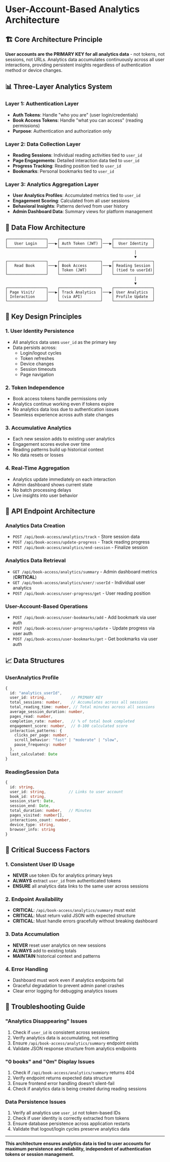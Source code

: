 # User-Account-Based Analytics Architecture

## 🏗️ **Core Architecture Principle**

**User accounts are the PRIMARY KEY for all analytics data** - not tokens, not sessions, not URLs. Analytics data accumulates continuously across all user interactions, providing persistent insights regardless of authentication method or device changes.

## 📊 **Three-Layer Analytics System**

### **Layer 1: Authentication Layer**
- **Auth Tokens**: Handle "who you are" (user login/credentials)
- **Book Access Tokens**: Handle "what you can access" (reading permissions)
- **Purpose**: Authentication and authorization only

### **Layer 2: Data Collection Layer**
- **Reading Sessions**: Individual reading activities tied to `user_id`
- **Page Engagements**: Detailed interaction data tied to `user_id`
- **Progress Tracking**: Reading position tied to `user_id`
- **Bookmarks**: Personal bookmarks tied to `user_id`

### **Layer 3: Analytics Aggregation Layer**
- **User Analytics Profiles**: Accumulated metrics tied to `user_id`
- **Engagement Scoring**: Calculated from all user sessions
- **Behavioral Insights**: Patterns derived from user history
- **Admin Dashboard Data**: Summary views for platform management

## 🔄 **Data Flow Architecture**

```
┌─────────────────┐    ┌──────────────────┐    ┌─────────────────┐
│   User Login    │───▶│ Auth Token (JWT) │───▶│  User Identity  │
└─────────────────┘    └──────────────────┘    └─────────────────┘
                                                         │
                                                         ▼
┌─────────────────┐    ┌──────────────────┐    ┌─────────────────┐
│   Read Book     │───▶│ Book Access      │───▶│ Reading Session │
│                 │    │ Token (JWT)      │    │ (tied to userId)│
└─────────────────┘    └──────────────────┘    └─────────────────┘
                                                         │
                                                         ▼
┌─────────────────┐    ┌──────────────────┐    ┌─────────────────┐
│ Page Visit/     │───▶│ Track Analytics  │───▶│ User Analytics  │
│ Interaction     │    │ (via API)        │    │ Profile Update  │
└─────────────────┘    └──────────────────┘    └─────────────────┘
```

## 🎯 **Key Design Principles**

### **1. User Identity Persistence**
- All analytics data uses `user_id` as the primary key
- Data persists across:
  - Login/logout cycles
  - Token refreshes
  - Device changes
  - Session timeouts
  - Page navigation

### **2. Token Independence**
- Book access tokens handle permissions only
- Analytics continue working even if tokens expire
- No analytics data loss due to authentication issues
- Seamless experience across auth state changes

### **3. Accumulative Analytics**
- Each new session adds to existing user analytics
- Engagement scores evolve over time
- Reading patterns build up historical context
- No data resets or losses

### **4. Real-Time Aggregation**
- Analytics update immediately on each interaction
- Admin dashboard shows current state
- No batch processing delays
- Live insights into user behavior

## 🔌 **API Endpoint Architecture**

### **Analytics Data Creation**
- `POST /api/book-access/analytics/track` - Store session data
- `POST /api/book-access/update-progress` - Track reading progress
- `POST /api/book-access/analytics/end-session` - Finalize session

### **Analytics Data Retrieval**
- `GET /api/book-access/analytics/summary` - Admin dashboard metrics (**CRITICAL**)
- `GET /api/book-access/analytics/user/:userId` - Individual user analytics
- `POST /api/book-access/user-progress/get` - User reading position

### **User-Account-Based Operations**
- `POST /api/book-access/user-bookmarks/add` - Add bookmark via user auth
- `POST /api/book-access/user-progress/update` - Update progress via user auth
- `POST /api/book-access/user-bookmarks/get` - Get bookmarks via user auth

## 📈 **Data Structures**

### **UserAnalytics Profile**
```typescript
{
  id: "analytics_userId",
  user_id: string,           // PRIMARY KEY
  total_sessions: number,    // Accumulates across all sessions
  total_reading_time: number, // Total minutes across all sessions
  average_session_duration: number,
  pages_read: number,
  completion_rate: number,   // % of total book completed
  engagement_score: number,  // 0-100 calculated score
  interaction_patterns: {
    clicks_per_page: number,
    scroll_behavior: "fast" | "moderate" | "slow",
    pause_frequency: number
  },
  last_calculated: Date
}
```

### **ReadingSession Data**
```typescript
{
  id: string,
  user_id: string,          // Links to user account
  book_id: string,
  session_start: Date,
  session_end: Date,
  total_duration: number,   // Minutes
  pages_visited: number[],
  interactions_count: number,
  device_type: string,
  browser_info: string
}
```

## 🚨 **Critical Success Factors**

### **1. Consistent User ID Usage**
- **NEVER** use token IDs for analytics primary keys
- **ALWAYS** extract `user_id` from authenticated tokens
- **ENSURE** all analytics data links to the same user across sessions

### **2. Endpoint Availability**
- **CRITICAL**: `/api/book-access/analytics/summary` must exist
- **CRITICAL**: Must return valid JSON with expected structure
- **CRITICAL**: Must handle errors gracefully without breaking dashboard

### **3. Data Accumulation**
- **NEVER** reset user analytics on new sessions
- **ALWAYS** add to existing totals
- **MAINTAIN** historical context and patterns

### **4. Error Handling**
- Dashboard must work even if analytics endpoints fail
- Graceful degradation to prevent admin panel crashes
- Clear error logging for debugging analytics issues

## 🔧 **Troubleshooting Guide**

### **"Analytics Disappearing" Issues**
1. Check if `user_id` is consistent across sessions
2. Verify analytics data is accumulating, not resetting
3. Ensure `/api/book-access/analytics/summary` endpoint exists
4. Validate JSON response structure from analytics endpoints

### **"0 books" and "0m" Display Issues**
1. Check if `/api/book-access/analytics/summary` returns 404
2. Verify endpoint returns expected data structure
3. Ensure frontend error handling doesn't silent-fail
4. Check if analytics data is being created during reading sessions

### **Data Persistence Issues**
1. Verify all analytics use `user_id` not token-based IDs
2. Check if user identity is correctly extracted from tokens
3. Ensure database persistence across application restarts
4. Validate that logout/login cycles preserve analytics data

---

**This architecture ensures analytics data is tied to user accounts for maximum persistence and reliability, independent of authentication tokens or session management.**